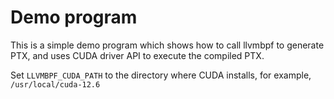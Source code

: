 # Demo program

This is a simple demo program which shows how to call llvmbpf to generate PTX, and uses CUDA driver API to execute the compiled PTX. 

Set `LLVMBPF_CUDA_PATH` to the directory where CUDA installs, for example, `/usr/local/cuda-12.6`
